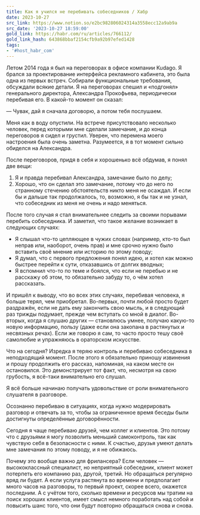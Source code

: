 ```yaml
---
title: Как я учился не перебивать собеседников / Хабр
date: 2023-10-27
src_link: https://www.notion.so/e2bc982806024314a3558ecc12a9ab9a
src_date: '2023-10-27 18:59:00'
gold_link: https://habr.com/ru/articles/766112/
gold_link_hash: 643868bbaf2154cfb9a92b97efed1428
tags:
- '#host_habr_com'
---
```


Летом 2014 года я был на переговорах в офисе компании Kudago. Я брался за проектирование интерфейса рекламного кабинета, это была одна из первых встреч. Собирали функциональные требования, обсуждали всякие детали. Я на переговорах спешил и «подгонял» генерального директора, Александра Прокофьева, периодически перебивая его. В какой-то момент он сказал:

— Чувак, дай я сначала договорю, а потом тебя послушаем.

Меня как в воду опустили. На встрече присутствовало несколько человек, перед которыми мне сделали замечание, и до конца переговоров я сидел и грустил. Уверен, что перемена моего настроения была очень заметна. Разумеется, я в тот момент сильно обиделся на Александра.

После переговоров, придя в себя и хорошенько всё обдумав, я понял две вещи:

1. Я и правда перебивал Александра, замечание было по делу;
2. Хорошо, что он сделал это замечание, потому что до него по странному стечению обстоятельств никто меня не осаждал. И если бы и дальше так продолжалось, то, возможно, я бы так и не узнал, что собеседник из меня не очень и надо меняться.

После того случая я стал внимательнее следить за своими порывами перебить собеседника. И заметил, что такое желание возникает в следующих случаях:

* Я слышал что-то цепляющее в чужих словах (например, кто-то был неправ или, наоборот, очень прав) и мне срочно нужно было вставить своё мнение или историю по этому поводу;
* Я думал, что с первого предложения понял идею, и хотел как можно быстрее перейти к сути, отказавшись от долгих вводных;
* Я вспомнил что-то по теме и боялся, что если не перебью и не расскажу об этом, то обязательно забуду то, о чём хотел рассказать.

И пришёл к выводу, что во всех этих случаях, перебивая человека, я больше терял, чем приобретал. Во-первых, почти любой просто будет раздражён, если не дать ему закончить свою мысль, и в следующий раз трижды подумает, прежде чем вступать со мной в диалог. Во-вторых, когда я слушаю других — становлюсь умнее, получаю какую-то новую информацию, пользу (даже если она закопана в растянутых и несвязных речах). Если же говорю я сам, то часто просто тешу своё самолюбие и упражняюсь в ораторском искусстве.

Что на сегодня? Изредка я теряю контроль и перебиваю собеседника в неподходящий момент. После этого я обязательно приношу извинения и прошу продолжить его рассказ, напоминая, на каком месте он остановился. Это демонстрирует тот факт, что, несмотря на свою грубость, я всё-таки внимательно его слушал.

Я всё больше начинаю получать удовольствие от роли внимательного слушателя в разговоре.

Осознанно перебиваю в ситуациях, когда нужно модерировать разговор и отвечать за то, чтобы за ограниченное время беседы были достигнуты определённые договорённости.

Сегодня я чаще перебиваю друзей, чем коллег и клиентов. Это потому что с друзьями я могу позволить меньший самоконтроль, так как чувствую себя в безопасности с ними. К счастью, друзья умеют делать мне замечания по этому поводу, и я не обижаюсь.

Почему это вообще важно для фрилансера? Если человек — высококлассный специалист, но неприятный собеседник, клиент может потерпеть его компанию раз, другой, третий. Но обращаться регулярно вряд ли будет. А если услуга растянута во времени и предполагает много часов на разговоры, то первый проект, скорее всего, окажется последним. А с учётом того, сколько времени и ресурсов мы тратим на поиск хороших клиентов, имеет смысл немного поработать над собой и повысить шанс того, что они будут повторно обращаться снова и снова.